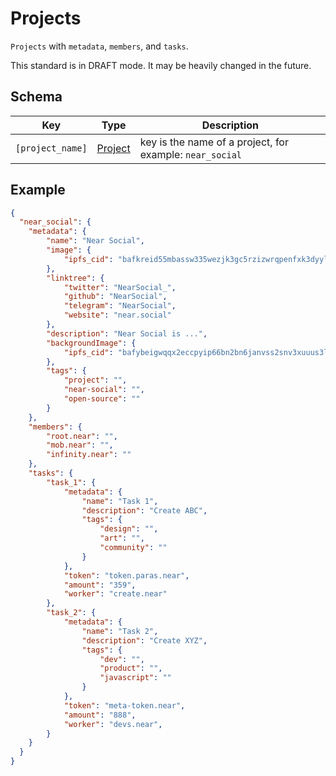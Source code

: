 # Projects

`Projects` with `metadata`, `members`, and `tasks`.

This standard is in DRAFT mode. It may be heavily changed in the future.

## Schema

| Key | Type | Description |
|---------------------|----------------------|-----------------------------------------------------------------------|
| `[project_name]` | [Project](./Project.md) | key is the name of a project, for example: `near_social` |

## Example

```json
{
  "near_social": {
    "metadata": {
        "name": "Near Social",
        "image": {
            "ipfs_cid": "bafkreid55mbassw335wezjk3gc5rzizwrqpenfxk3dyyljumxvezplhjg4"
        },
        "linktree": {
            "twitter": "NearSocial_",
            "github": "NearSocial",
            "telegram": "NearSocial",
            "website": "near.social"
        },
        "description": "Near Social is ...",
        "backgroundImage": {
            "ipfs_cid": "bafybeigwqqx2eccpyip66bn2bn6janvss2snv3xuuus3ltin6i46mfkyam"
        },
        "tags": {
            "project": "",
            "near-social": "",
            "open-source": ""
        }
    },
    "members": {
        "root.near": "",
        "mob.near": "",
        "infinity.near": ""
    },
    "tasks": {
        "task_1": {
            "metadata": {
                "name": "Task 1",
                "description": "Create ABC",
                "tags": {
                    "design": "",
                    "art": "",
                    "community": ""
                }
            },
            "token": "token.paras.near",
            "amount": "359",
            "worker": "create.near"
        },
        "task_2": {
            "metadata": {
                "name": "Task 2",
                "description": "Create XYZ",
                "tags": {
                    "dev": "",
                    "product": "",
                    "javascript": ""
                }
            },
            "token": "meta-token.near",
            "amount": "888",
            "worker": "devs.near",
        }
    }
  }
}
```